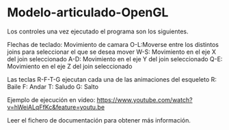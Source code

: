 Modelo-articulado-OpenGL
========================
Los controles una vez ejecutado el programa son los siguientes.

Flechas de teclado: Movimiento de camara
O-L:Moverse entre los distintos joins para seleccionar el que se desea mover
W-S: Movimiento en el eje X del join seleccionado
A-D: Movimiento en el eje Y del join seleccionado
Q-E: Movimiento en el eje Z del join seleccionado


Las teclas R-F-T-G ejecutan cada una de las animaciones del esqueleto
R: Baile
F: Andar
T: Saludo
G: Salto

Ejemplo de ejecución en video: https://www.youtube.com/watch?v=hWeiALqFfKc&feature=youtu.be

Leer el fichero de documentación para obtener más información.
